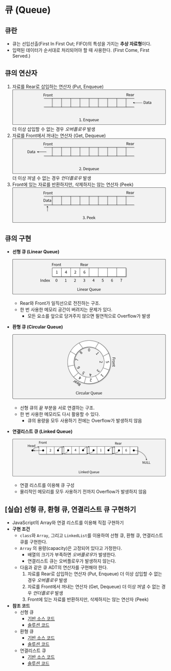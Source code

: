 # 큐 (Queue)

## 큐란

- 큐는 선입선출(First In First Out; FIFO)의 특성을 가지는 **추상 자료형**이다.
- 입력된 데이터가 순서대로 처리되어야 할 때 사용한다. (First Come, First Served.)

## 큐의 연산자

1. 자료를 Rear로 삽입하는 연산자 (Put, Enqueue) [![Enqueue](https://github.com/ai-creatv/algorithm_jbd1/raw/master/3_DataStructures/3_6_Queues/img/1.png)](https://github.com/ai-creatv/algorithm_jbd1/blob/master/3_DataStructures/3_6_Queues/img/1.png) 더 이상 삽입할 수 없는 경우 *오버플로우* 발생
2. 자료를 Front에서 꺼내는 연산자 (Get, Dequeue) [![Dequeue](https://github.com/ai-creatv/algorithm_jbd1/raw/master/3_DataStructures/3_6_Queues/img/2.png)](https://github.com/ai-creatv/algorithm_jbd1/blob/master/3_DataStructures/3_6_Queues/img/2.png) 더 이상 꺼낼 수 없는 경우 *언더플로우* 발생
3. Front에 있는 자료를 반환하지만, 삭제하지는 않는 연산자 (Peek) [![Peek](https://github.com/ai-creatv/algorithm_jbd1/raw/master/3_DataStructures/3_6_Queues/img/3.png)](https://github.com/ai-creatv/algorithm_jbd1/blob/master/3_DataStructures/3_6_Queues/img/3.png)

## 큐의 구현

- **선형 큐 (Linear Queue)**

  ![선형 큐](https://github.com/ai-creatv/algorithm_jbd1/raw/master/3_DataStructures/3_6_Queues/img/4.png)

  - Rear와 Front가 일직선으로 전진하는 구조.
  - 한 번 사용한 메모리 공간이 버려지는 문제가 있다.
    - 모든 요소를 앞으로 당겨주지 않으면 필연적으로 Overflow가 발생

- **환형 큐 (Circular Queue)**

  ![환영 큐](https://github.com/ai-creatv/algorithm_jbd1/raw/master/3_DataStructures/3_6_Queues/img/5.png)

  - 선형 큐의 끝 부분을 서로 연결하는 구조.
  - 한 번 사용한 메모리도 다시 활용할 수 있다.
    - 큐의 용량을 모두 사용하기 전에는 Overflow가 발생하지 않음

- **연결리스트 큐 (Linked Queue)**

  ![연결리스트 큐](https://github.com/ai-creatv/algorithm_jbd1/raw/master/3_DataStructures/3_6_Queues/img/6.png)

  - 연결 리스트를 이용해 큐 구성
  - 물리적인 메모리를 모두 사용하기 전까지 Overflow가 발생하지 않음

## [실습] 선형 큐, 환형 큐, 연결리스트 큐 구현하기

- JavaScript의 Array와 연결 리스트를 이용해 직접 구현하기
- **구현 조건**
  - `class`와 `Array`, 그리고 `LinkedList`를 이용하여 선형 큐, 환형 큐, 연결리스트 큐를 구현한다.
  - `Array` 의 용량(capacity)은 고정되어 있다고 가정한다.
    - 배열의 크기가 부족하면 *오버플로우*가 발생한다.
    - 연결리스트 큐는 오버플로우가 발생하지 않는다.
  - 다음과 같은 큐 ADT의 연산자를 구현해야 한다.
    1. 자료를 Rear로 삽입하는 연산자 (Put, Enqueue) 더 이상 삽입할 수 없는 경우 *오버플로우* 발생
    2. 자료를 Front에서 꺼내는 연산자 (Get, Dequeue) 더 이상 꺼낼 수 없는 경우 *언더플로우* 발생
    3. Front에 있는 자료를 반환하지만, 삭제하지는 않는 연산자 (Peek)
- **참조 코드**
  - 선형 큐
    - [기반 소스 코드](https://github.com/ai-creatv/algorithm_jbd1/blob/master/3_DataStructures/3_6_Queues/src/linearQ/Before.java)
    - [솔루션 코드](https://github.com/ai-creatv/algorithm_jbd1/blob/master/3_DataStructures/3_6_Queues/src/linearQ/After.java)
  - 환형 큐
    - [기반 소스 코드](https://github.com/ai-creatv/algorithm_jbd1/blob/master/3_DataStructures/3_6_Queues/src/circularQ/Before.java)
    - [솔루션 코드](https://github.com/ai-creatv/algorithm_jbd1/blob/master/3_DataStructures/3_6_Queues/src/circularQ/After.java)
  - 연결리스트 큐
    - [기반 소스 코드](https://github.com/ai-creatv/algorithm_jbd1/blob/master/3_DataStructures/3_6_Queues/src/linkedQ/Before.java)
    - [솔루션 코드](https://github.com/ai-creatv/algorithm_jbd1/blob/master/3_DataStructures/3_6_Queues/src/linkedQ/After.java)